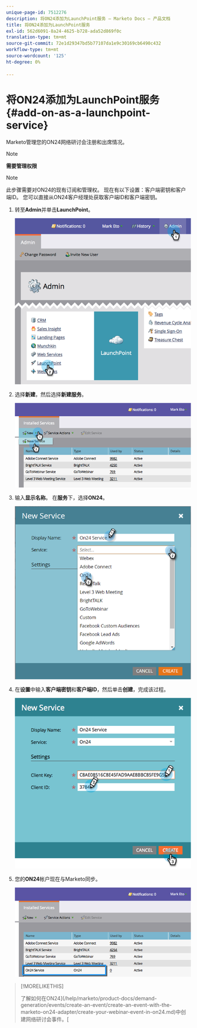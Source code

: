 ```yaml
---
unique-page-id: 7512276
description: 将ON24添加为LaunchPoint服务 — Marketo Docs — 产品文档
title: 将ON24添加为LaunchPoint服务
exl-id: 562d6091-8a24-4625-b728-ada52d869f0c
translation-type: tm+mt
source-git-commit: 72e1d29347bd5b77107da1e9c30169cb6490c432
workflow-type: tm+mt
source-wordcount: '125'
ht-degree: 0%

---
```


# 将ON24添加为LaunchPoint服务{#add-on-as-a-launchpoint-service}

Marketo管理您的ON24网络研讨会注册和出席情况。

>[!NOTE]
>
>**需要管理权限**

>[!NOTE]
>
>此步骤需要对ON24的现有订阅和管理权。 现在有以下设置：客户端密钥和客户端ID。 您可以直接从ON24客户经理处获取客户端ID和客户端密钥。

1. 转至&#x200B;**Admin**&#x200B;并单击&#x200B;**LaunchPoint**。

   ![](assets/image2015-4-23-10-3a15-3a50.png)

1. 选择&#x200B;**新建**，然后选择&#x200B;**新建服务**。

   ![](assets/on24-new-service.png)

1. 输入&#x200B;**显示名称**。 在&#x200B;**服务**&#x200B;下，选择&#x200B;**ON24**。

   ![](assets/new-service-on24.png)

1. 在&#x200B;**设置**&#x200B;中输入&#x200B;**客户端密钥**&#x200B;和&#x200B;**客户端ID**，然后单击&#x200B;**创建**，完成该过程。

   ![](assets/image2015-4-24-18-3a48-3a29.png)

1. 您的&#x200B;**ON24**&#x200B;帐户现在与Marketo同步。

   ![](assets/on24.png)

>[!MORELIKETHIS]
>
>了解如何在ON24](/help/marketo/product-docs/demand-generation/events/create-an-event/create-an-event-with-the-marketo-on24-adapter/create-your-webinar-event-in-on24.md)中创建网络研讨会事件。[
